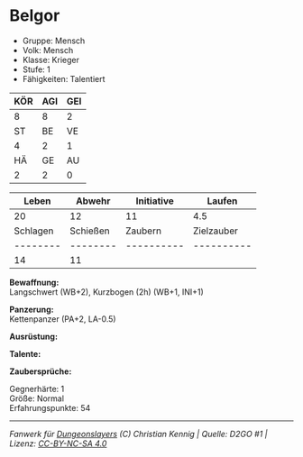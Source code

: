# Belgor  
- Gruppe: Mensch  
- Volk: Mensch  
- Klasse: Krieger  
- Stufe: 1  
- Fähigkeiten: Talentiert  


| KÖR | AGI | GEI |  
| --- | --- | --- |  
| 8   | 8   | 2   |
| ST  | BE  | VE  |  
| 4   | 2   | 1   |
| HÄ  | GE  | AU  |  
| 2   | 2   | 0   |


| Leben    | Abwehr   | Initiative | Laufen     |
| -------- | -------- | ---------- | ---------- |
| 20       | 12       | 11         | 4.5        |
| Schlagen | Schießen | Zaubern    | Zielzauber |
| -------- | -------- | ---------- | ---------- |
| 14       | 11       |            |            |

**Bewaffnung:**  
Langschwert (WB+2), Kurzbogen (2h) (WB+1, INI+1)

**Panzerung:**  
Kettenpanzer (PA+2, LA-0.5)

**Ausrüstung:**  


**Talente:**  


**Zaubersprüche:**  


Gegnerhärte: 1  
Größe: Normal  
Erfahrungspunkte: 54  



___
*Fanwerk für [Dungeonslayers](https://www.dungeonslayers.net/) (C) Christian Kennig | Quelle: D2GO #1 | Lizenz: [CC-BY-NC-SA 4.0](https://creativecommons.org/licenses/by-nc-sa/4.0/deed.de)*